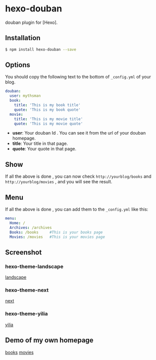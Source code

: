 # hexo-douban


douban plugin for [Hexo].

## Installation

``` bash
$ npm install hexo-douban --save
```

## Options

You should copy the following text to the bottom of  `_config.yml` of your blog.

``` yaml
douban:
  user: mythsman
  book:
    title: 'This is my book title'
    quote: 'This is my book quote'
  movie:
    title: 'This is my movie title'
    quote: 'This is my movie quote'
```

- **user**: Your douban Id . You can see it from the url of your douban homepage.
- **title**: Your title in that page.
- **quote**: Your quote in that page.

## Show
If all the above is done , you can now check `http://yourblog/books` and `http://yourblog/movies` , and you will see the result.

## Menu
If all the above is done , you can add them to the `_config.yml` like this:
```yaml
menu:
  Home: /
  Archives: /archives
  Books: /books     #This is your books page
  Movies: /movies   #This is your movies page
```

## Screenshot

### hexo-theme-landscape
[landscape](screenshot/landcape.png)

### hexo-theme-next
[next](screenshot/next.png)

### hexo-theme-yilia
[yilia](screenshot/yilia.png)

## Demo of my own homepage

[books](https://blog.mythsman.com/books?from=hexo-douban)
[movies](https://blog.mythsman.com/movies?from=hexo-douban)


